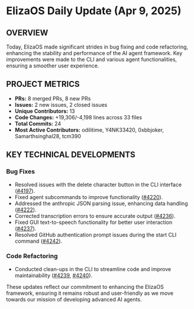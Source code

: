 # ElizaOS Daily Update (Apr 9, 2025)

## OVERVIEW 
Today, ElizaOS made significant strides in bug fixing and code refactoring, enhancing the stability and performance of the AI agent framework. Key improvements were made to the CLI and various agent functionalities, ensuring a smoother user experience.

## PROJECT METRICS
- **PRs:** 8 merged PRs, 8 new PRs
- **Issues:** 2 new issues, 2 closed issues
- **Unique Contributors:** 13
- **Code Changes:** +19,306/-4,198 lines across 33 files
- **Total Commits:** 24
- **Most Active Contributors:** odilitime, Y4NK33420, 0xbbjoker, Samarthsinghal28, tcm390

## KEY TECHNICAL DEVELOPMENTS

### Bug Fixes
- Resolved issues with the delete character button in the CLI interface ([#4197](https://github.com/elizaos/eliza/pull/4197)).
- Fixed agent subcommands to improve functionality ([#4220](https://github.com/elizaos/eliza/pull/4220)).
- Addressed the anthropic JSON parsing issue, enhancing data handling ([#4222](https://github.com/elizaos/eliza/pull/4222)).
- Corrected transcription errors to ensure accurate output ([#4236](https://github.com/elizaos/eliza/pull/4236)).
- Fixed GUI text-to-speech functionality for better user interaction ([#4237](https://github.com/elizaos/eliza/pull/4237)).
- Resolved GitHub authentication prompt issues during the start CLI command ([#4242](https://github.com/elizaos/eliza/pull/4242)).

### Code Refactoring
- Conducted clean-ups in the CLI to streamline code and improve maintainability ([#4239](https://github.com/elizaos/eliza/pull/4239), [#4240](https://github.com/elizaos/eliza/pull/4240)). 

These updates reflect our commitment to enhancing the ElizaOS framework, ensuring it remains robust and user-friendly as we move towards our mission of developing advanced AI agents.